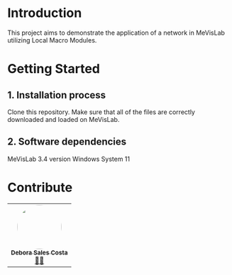 # Introduction
This project aims to demonstrate the application of a network in MeVisLab utilizing Local Macro Modules.

# Getting Started

## 1. Installation process
Clone this repository. Make sure that all of the files are correctly downloaded and loaded on MeVisLab.

## 2. Software dependencies
MeVisLab 3.4 version 
Windows System 11

# Contribute
<table>
  <tr>
    <td align="center"><a href="https://rocketseat.com.br"><img style="border-radius: 50%;" src="https://avatars2.githubusercontent.com/u/2254731?s=400&u=0ba16a79456c2f250e7579cb388fa18c5c2d7d65&v=4" width="100px;" alt=""/><br /><sub><b>Debora Sales Costa</b></sub></a><br /><a href="https://rocketseat.com.br/" title="Rocketseat">👨‍🚀</a></td>
   
</table>
